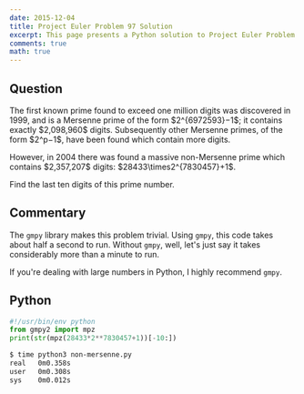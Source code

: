 ```yaml
---
date: 2015-12-04
title: Project Euler Problem 97 Solution
excerpt: This page presents a Python solution to Project Euler Problem 97.
comments: true
math: true
---
```



## Question

<p>
The first known prime found to exceed one million digits 
was discovered in 1999, and is a Mersenne prime of the 
form $2^{6972593}−1$; it contains exactly $2,098,960$ 
digits. Subsequently other Mersenne primes, of the form 
$2^p−1$, have been found which contain more digits.
</p>

<p>
However, in 2004 there was found a massive non-Mersenne 
prime which contains $2,357,207$ digits: $28433\times2^{7830457}+1$.
</p>

<p>
Find the last ten digits of this prime number.
</p>




## Commentary

The `gmpy` library makes this problem trivial. Using `gmpy`, this code
takes about half a second to run. Without `gmpy`, well, let's just say
it takes considerably more than a minute to run.

If you're dealing with large numbers in Python, I highly recommend `gmpy`.




## Python

```python
#!/usr/bin/env python
from gmpy2 import mpz
print(str(mpz(28433*2**7830457+1))[-10:])
```


```bash
$ time python3 non-mersenne.py
real   0m0.358s
user   0m0.308s
sys    0m0.012s
```


